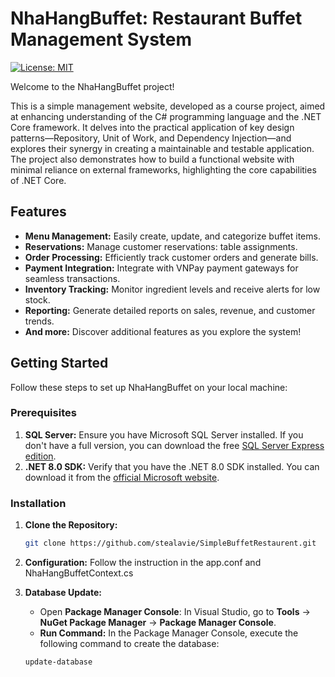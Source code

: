 # NhaHangBuffet: Restaurant Buffet Management System

[![License: MIT](https://img.shields.io/badge/License-MIT-yellow.svg)](https://opensource.org/licenses/MIT)

Welcome to the NhaHangBuffet project! 

This is a simple management website, developed as a course project, aimed at enhancing understanding of the C# programming language and the .NET Core framework. It delves into the practical application of key design patterns—Repository, Unit of Work, and Dependency Injection—and explores their synergy in creating a maintainable and testable application. The project also demonstrates how to build a functional website with minimal reliance on external frameworks, highlighting the core capabilities of .NET Core.

## Features

* **Menu Management:** Easily create, update, and categorize buffet items.
* **Reservations:** Manage customer reservations: table assignments.
* **Order Processing:** Efficiently track customer orders and generate bills.
* **Payment Integration:** Integrate with VNPay payment gateways for seamless transactions.
* **Inventory Tracking:** Monitor ingredient levels and receive alerts for low stock.
* **Reporting:** Generate detailed reports on sales, revenue, and customer trends.
* **And more:** Discover additional features as you explore the system!

## Getting Started

Follow these steps to set up NhaHangBuffet on your local machine:

### Prerequisites

1. **SQL Server:** Ensure you have Microsoft SQL Server installed. If you don't have a full version, you can download the free [SQL Server Express edition](https://www.microsoft.com/en-us/sql-server/sql-server-downloads).
2. **.NET 8.0 SDK:** Verify that you have the .NET 8.0 SDK installed. You can download it from the [official Microsoft website](https://dotnet.microsoft.com/download/dotnet/8.0).

### Installation

1. **Clone the Repository:**
   ```bash
   git clone https://github.com/stealavie/SimpleBuffetRestaurent.git
2. **Configuration:** Follow the instruction in the app.conf and NhaHangBuffetContext.cs
3. **Database Update:**

   * Open **Package Manager Console**: In Visual Studio, go to **Tools** -> **NuGet Package Manager** -> **Package Manager Console**.
   * **Run Command:** In the Package Manager Console, execute the following command to create the database:

   ```bash
   update-database

